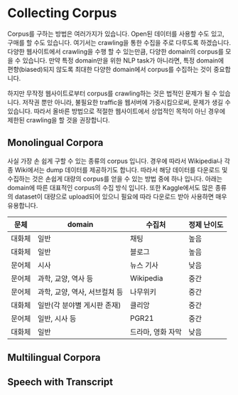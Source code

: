 # Collecting Corpus

Corpus를 구하는 방법은 여러가지가 있습니다. Open된 데이터를 사용할 수도 있고, 구매를 할 수도 있습니다. 여기서는 crawling을 통한 수집을 주로 다루도록 하겠습니다. 다양한 웹사이트에서 crawling을 수행 할 수 있는만큼, 다양한 domain의 corpus를 모을 수 있습니다. 만약 특정 domain만을 위한 NLP task가 아니라면, 특정 domain에 편향(biased)되지 않도록 최대한 다양한 domain에서 corpus를 수집하는 것이 중요합니다.

하지만 무작정 웹사이트로부터 corpus를 crawling하는 것은 법적인 문제가 될 수 있습니다. 저작권 뿐만 아니라, 불필요한 traffic을 웹서버에 가중시킴으로써, 문제가 생길 수 있습니다. 따라서 올바른 방법으로 적절한 웹사이트에서 상업적인 목적이 아닌 경우에 제한된 crawling을 할 것을 권장합니다.

## Monolingual Corpora

사실 가장 손 쉽게 구할 수 있는 종류의 corpus 입니다. 경우에 따라서 Wikipedia나 각종 Wiki에서는 dump 데이터를 제공하기도 합니다. 따라서 해당 데이터를 다운로드 및 수집하는 것은 손쉽게 대량의 corpus를 얻을 수 있는 방법 중에 하나 입니다. 아래는 domain에 따른 대표적인 corpus의 수집 방식 입니다. 또한 Kaggle에서도 많은 종류의 dataset이 대량으로 upload되어 있으니 필요에 따라 다운로드 받아 사용하면 매우 유용합니다.

|문체|domain|수집처|정제 난이도|
|-|-|-|-|
|대화체|일반|채팅|높음|
|대화체|일반|블로그|높음|
|문어체|시사|뉴스 기사|낮음|
|문어체|과학, 교양, 역사 등|Wikipedia|중간|
|문어체|과학, 교양, 역사, 서브컬쳐 등|나무위키|중간|
|대화체|일반(각 분야별 게시판 존재)|클리앙|중간|
|문어체|일반, 시사 등|PGR21|중간|
|대화체|일반|드라마, 영화 자막|낮음|

## Multilingual Corpora

## Speech with Transcript